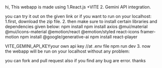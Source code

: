 hi, 
This webapp is made using 
1.React.js +VITE
2. Gemini API integration.

you can try it out on the given link 
or if you want to run on your  localhost:
1.first, download the zip file.
2. then make sure to install certain libraries and dependencies given below:
npm install 
npm install axios @mui/material @mui/icons-material @emotion/react @emotion/styled react-icons framer-motion
npm install @google/generative-ai
npm install react-player

VITE_GEMINI_API_KEYyour own api key //at .env file
npm run dev
3. now the webapp will be run on your localhost without any problem:

you can fork and pull request also if you find any bug are error.
thanks
